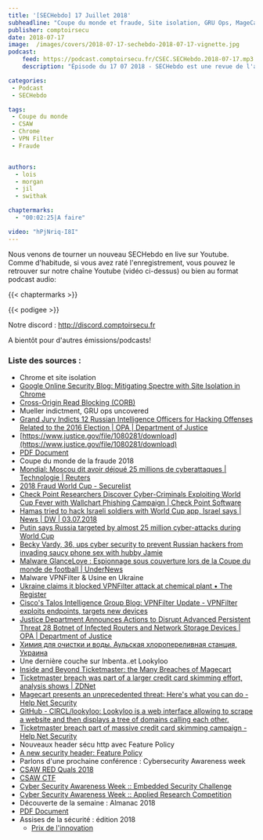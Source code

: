```yaml
---
title: '[SECHebdo] 17 Juillet 2018'
subheadline: "Coupe du monde et fraude, Site isolation, GRU Ops, MageCart et Inventa, VPN Filter, HTTP feature policy, CSAW Europe, etc."
publisher: comptoirsecu
date: 2018-07-17
image:  /images/covers/2018-07-17-sechebdo-2018-07-17-vignette.jpg
podcast:
    feed: https://podcast.comptoirsecu.fr/CSEC.SECHebdo.2018-07-17.mp3
    description: "Épisode du 17 07 2018 - SECHebdo est une revue de l'actualité cybersécurité réalisée en live sur Youtube, généralement le mardi soir."

categories:
 - Podcast
 - SECHebdo

tags:
 - Coupe du monde
 - CSAW
 - Chrome
 - VPN Filter
 - Fraude


authors:
  - lois
  - morgan
  - jil
  - swithak

chaptermarks:
  - "00:02:25|A faire"

video: "hPjNriq-I8I"
---
```


Nous venons de tourner un nouveau SECHebdo en live sur Youtube. Comme d'habitude, si vous avez raté l'enregistrement, vous pouvez le retrouver sur notre chaîne Youtube (vidéo ci-dessus) ou bien au format podcast audio:

{{< chaptermarks >}}

{{< podigee >}}

Notre discord : <http://discord.comptoirsecu.fr>

A bientôt pour d'autres émissions/podcasts!

### Liste des sources :

*  Chrome et site isolation
  * [Google Online Security Blog: Mitigating Spectre with Site Isolation in Chrome](https://security.googleblog.com/2018/07/mitigating-spectre-with-site-isolation.html)
  * [Cross-Origin Read Blocking (CORB)](https://chromium.googlesource.com/chromium/src/+/master/services/network/cross_origin_read_blocking_explainer.md)
*  Mueller indictment, GRU ops uncovered
  * [Grand Jury Indicts 12 Russian Intelligence Officers for Hacking Offenses Related to the 2016 Election | OPA | Department of Justice](https://www.justice.gov/opa/pr/grand-jury-indicts-12-russian-intelligence-officers-hacking-offenses-related-2016-election)
  * [https://www.justice.gov/file/1080281/download](https://www.justice.gov/file/1080281/download)
  * [PDF Document](https://github.com/SwitHak/SwitHak.github.io/blob/master/Pub/20180716_PDF_MIM-Mueller-Indictment-Mapping-GRU-Units-74455-%26-26165_SwitHak.pdf)
*  Coupe du monde de la fraude 2018
  * [Mondial: Moscou dit avoir déjoué 25 millions de cyberattaques | Technologie | Reuters](https://fr.reuters.com/article/technologyNews/idFRKBN1K60EA-OFRIN)
  * [2018 Fraud World Cup - Securelist](https://securelist.com/2018-fraud-world-cup/85878/)
  * [Check Point Researchers Discover Cyber-Criminals Exploiting World Cup Fever with Wallchart Phishing Campaign | Check Point Software](https://www.checkpoint.com/press/2018/check-point-researchers-discover-cyber-criminals-exploiting-world-cup-fever-wallchart-phishing-campaign/)
  * [Hamas tried to hack Israeli soldiers with World Cup app, Israel says | News | DW | 03.07.2018](https://www.dw.com/en/hamas-tried-to-hack-israeli-soldiers-with-world-cup-app-israel-says/a-44511193)
  * [Putin says Russia targeted by almost 25 million cyber-attacks during World Cup](https://www.telegraph.co.uk/news/2018/07/16/putin-says-russia-targeted-almost-25-million-cyber-attacks-world/)
  * [Becky Vardy, 36, ups cyber security to prevent Russian hackers from invading saucy phone sex with hubby Jamie](https://www.thesun.co.uk/world-cup-2018/6666238/becky-vardy-phone-sex-jamie/)
  * [Malware GlanceLove : Espionnage sous couverture lors de la Coupe du monde de football | UnderNews](https://www.undernews.fr/hacking-hacktivisme/malware-glancelove-espionnage-sous-couverture-lors-de-la-coupe-du-monde-de-football.html)
*  Malware VPNFilter & Usine en Ukraine
  * [Ukraine claims it blocked VPNFilter attack at chemical plant • The Register](https://www.theregister.co.uk/2018/07/13/ukraine_vpnfilter_attack/)
  * [Cisco's Talos Intelligence Group Blog: VPNFilter Update - VPNFilter exploits endpoints, targets new devices](https://blog.talosintelligence.com/2018/06/vpnfilter-update.html)
  * [Justice Department Announces Actions to Disrupt Advanced Persistent Threat 28 Botnet of Infected Routers and Network Storage Devices  | OPA | Department of Justice](https://www.justice.gov/opa/pr/justice-department-announces-actions-disrupt-advanced-persistent-threat-28-botnet-infected)
  * [Химия для очистки и воды. Аульская хлоропереливная станция, Украина](https://aulskayahps.all.biz/)
*  Une dernière couche sur Inbenta..et Lookyloo
  * [Inside and Beyond Ticketmaster: the Many Breaches of Magecart](https://www.riskiq.com/blog/labs/magecart-ticketmaster-breach/)
  * [Ticketmaster breach was part of a larger credit card skimming effort, analysis shows | ZDNet](https://www.zdnet.com/article/ticketmaster-breach-was-part-of-a-larger-credit-card-skimming-effort-analysis-shows/)
  * [Magecart presents an unprecedented threat: Here's what you can do - Help Net Security](https://www.helpnetsecurity.com/2018/07/16/magecart-threat/)
  * [GitHub - CIRCL/lookyloo: Lookyloo is a web interface allowing to scrape a website and then displays a tree of domains calling each other.](https://github.com/CIRCL/lookyloo)
  * [Ticketmaster breach part of massive credit card skimming campaign - Help Net Security](https://www.helpnetsecurity.com/2018/07/11/ticketmaster-breach-credit-card-skimming-campaign/)
*  Nouveaux header sécu http avec Feature Policy
  * [A new security header: Feature Policy](https://scotthelme.co.uk/a-new-security-header-feature-policy/)
*  Parlons d'une prochaine conférence : Cybersecurity Awareness week
  * [CSAW RED Quals 2018](https://red.csaw.io)
  * [CSAW CTF](https://ctf.csaw.io/)
  * [Cyber Security Awareness Week :: Embedded Security Challenge](http://csaw.io/esc)
  * [Cyber Security Awareness Week :: Applied Research Competition](http://csaw.io/research)
*  Découverte de la semaine : Almanac 2018
  * [PDF Document](https://momentumcyber.com/docs/Yearly/2018_Cybersecurity_Almanac.pdf)
* Assises de la sécurité : édition 2018
  * [Prix de l'innovation](https://www.citalid.com/)

